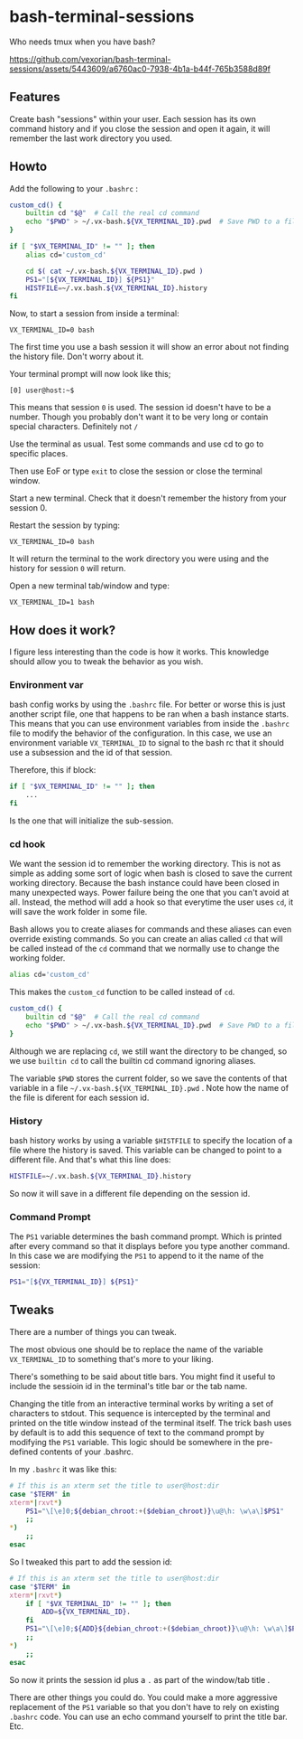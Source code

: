 # bash-terminal-sessions
Who needs tmux when you have bash?


https://github.com/vexorian/bash-terminal-sessions/assets/5443609/a6760ac0-7938-4b1a-b44f-765b3588d89f


## Features

Create bash "sessions" within your user. Each session has its own command history and if you close the session and open it again, it will remember the last work directory you used.

## Howto

Add the following to your `.bashrc` :

```bash
custom_cd() {
    builtin cd "$@"  # Call the real cd command
    echo "$PWD" > ~/.vx-bash.${VX_TERMINAL_ID}.pwd  # Save PWD to a file
}

if [ "$VX_TERMINAL_ID" != "" ]; then
    alias cd='custom_cd'

    cd $( cat ~/.vx-bash.${VX_TERMINAL_ID}.pwd )
    PS1="[${VX_TERMINAL_ID}] ${PS1}"
    HISTFILE=~/.vx.bash.${VX_TERMINAL_ID}.history
fi
```

Now, to start a session from inside a terminal:

```
VX_TERMINAL_ID=0 bash
```

The first time you use a bash session it will show an error about not finding the history file. Don't worry about it.

Your terminal prompt will now look like this;

```
[0] user@host:~$
```

This means that session `0` is used. The session id doesn't have to be a number. Though you probably don't want it to be very long or contain special characters. Definitely not `/`

Use the terminal as usual. Test some commands and use cd to go to specific places.

Then use EoF or type `exit` to close the session or close the terminal window.

Start a new terminal. Check that it doesn't remember the history from your session 0.

Restart the session by typing:

```
VX_TERMINAL_ID=0 bash
```

It will return the terminal to the work directory you were using and the history for session `0` will return.

Open a new terminal tab/window and type:

```
VX_TERMINAL_ID=1 bash
```


## How does it work?

I figure less interesting than the code is how it works. This knowledge should allow you to tweak the behavior as you wish.

### Environment var

bash config works by using the `.bashrc` file. For better or worse this is just another script file, one that happens to be ran when a bash instance starts. This means that you can use environment variables from inside the `.bashrc` file to modify the behavior of the configuration. In this case, we use an environment variable `VX_TERMINAL_ID` to signal to the bash rc that it should use a subsession and the id of that session.

Therefore, this if block:

```bash
if [ "$VX_TERMINAL_ID" != "" ]; then
    ...
fi
```

Is the one that will initialize the sub-session.

### cd hook

We want the session id to remember the working directory. This is not as simple as adding some sort of logic when bash is closed to save the current working directory. Because the bash instance could have been closed in many unexpected ways. Power failure being the one that you can't avoid at all. Instead, the method will add a hook so that everytime the user uses `cd`,  it will save the work folder in some file.

Bash allows you to create aliases for commands and these aliases can even override existing commands. So you can create an alias called `cd` that will be called instead of the `cd` command that we normally use to change the working folder.

```bash
alias cd='custom_cd'
```

This makes the `custom_cd` function to be called instead of `cd`.

```bash
custom_cd() {
    builtin cd "$@"  # Call the real cd command
    echo "$PWD" > ~/.vx-bash.${VX_TERMINAL_ID}.pwd  # Save PWD to a file
}
```

Although we are replacing `cd`, we still want the directory to be changed, so we use `builtin cd` to call the builtin cd command ignoring aliases.

The variable `$PWD` stores the current folder, so we save the contents of that variable in a file `~/.vx-bash.${VX_TERMINAL_ID}.pwd` . Note how the name of the file is diferent for each session id.


### History

bash history works by using a variable `$HISTFILE` to specify the location of a file where the history is saved. This variable can be changed to point to a different file. And that's what this line does:

```bash
HISTFILE=~/.vx.bash.${VX_TERMINAL_ID}.history
```

So now it will save in a different file depending on the session id.

### Command Prompt

The `PS1` variable determines the bash command prompt. Which is printed after every command so that it displays before you type another command. In this case we are modifying the `PS1` to append to it the name of the session:

```bash
PS1="[${VX_TERMINAL_ID}] ${PS1}"
```

## Tweaks

There are a number of things you can tweak.

The most obvious one should be to replace the name of the variable `VX_TERMINAL_ID` to something that's more to your liking.

There's something to be said about title bars. You might find it useful to include the sessioin id in the terminal's title bar or the tab name.

Changing the title from an interactive terminal works by writing a set of characters to stdout. This sequence is intercepted by the terminal and printed on the title window instead of the terminal itself. The trick bash uses by default is to add this sequence of text to the command prompt by modifying the `PS1` variable. This logic should be somewhere in the pre-defined contents of your .bashrc.

In my `.bashrc` it was like this:


```bash
# If this is an xterm set the title to user@host:dir
case "$TERM" in
xterm*|rxvt*)
    PS1="\[\e]0;${debian_chroot:+($debian_chroot)}\u@\h: \w\a\]$PS1"
    ;;
*)
    ;;
esac
```

So I tweaked this part to add the session id:

```bash
# If this is an xterm set the title to user@host:dir
case "$TERM" in
xterm*|rxvt*)
    if [ "$VX_TERMINAL_ID" != "" ]; then
        ADD=${VX_TERMINAL_ID}.
    fi
    PS1="\[\e]0;${ADD}${debian_chroot:+($debian_chroot)}\u@\h: \w\a\]$PS1"
    ;;
*)
    ;;
esac
```

So now it prints the session id plus a `.` as part of the window/tab title .


There are other things you could do. You could make a more aggressive replacement of the `PS1` variable so that you don't have to rely on existing `.bashrc` code. You can use an echo command yourself to print the title bar. Etc.



